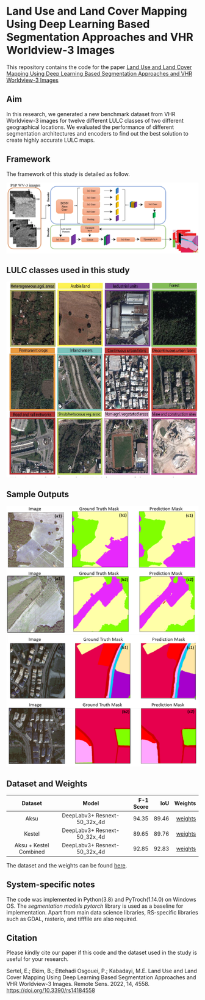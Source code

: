 # Land Use and Land Cover Mapping Using Deep Learning Based Segmentation Approaches and VHR Worldview-3 Images
This repository contains the code for the paper [Land Use and Land Cover Mapping Using Deep Learning Based Segmentation Approaches and VHR Worldview-3 Images]([PLACEHOLDER])

Aim
---------------------

In this research, we generated a new benchmark dataset from VHR Worldview-3 images for twelve different LULC classes of two different geographical locations. We evaluated the performance of different segmentation architectures and encoders to find out the best solution to create highly accurate LULC maps. 

Framework
---------------------
The framework of this study is detailed as follow. 

![alt text](flowchart_lulc.png)

LULC classes used in this study
----------------------
![alt text](LULCclasses.jpg)

Sample Outputs
---------------------
![alt text](outputs_0.png)
![alt text](outputs_1.png)

Dataset and Weights
---------------------
| Dataset            | Model | F-1 Score | IoU | Weights |
|:--------------------------:|:------------------:|-------------------------:|-------------------------:| -------------------------:|
|Aksu                       | DeepLabv3+ Resnext-50_32x_4d             | 94.35  | 89.46 |[weights](https://drive.google.com/drive/u/0/folders/1DdH4eiUFgtX3iOjkM-pu6DknOgtg1GAL)                   |
|Kestel                         | DeepLabv3+ Resnext-50_32x_4d                | 89.65  | 89.76 |[weights](https://drive.google.com/drive/u/0/folders/1DdH4eiUFgtX3iOjkM-pu6DknOgtg1GAL)                 |
|Aksu + Kestel Combined                       | DeepLabv3+ Resnext-50_32x_4d                 | 92.85  | 92.83 |[weights](https://drive.google.com/drive/u/0/folders/1DdH4eiUFgtX3iOjkM-pu6DknOgtg1GAL)   

The dataset and the weights can be found [here](https://drive.google.com/drive/folders/1a2FPc1-itu1V9_Q4n9aaWB4GV9MGeOqh).


System-specific notes
---------------------
The code was implemented in Python(3.8) and PyTroch(1.14.0) on Windows OS. The *segmentation models pytorch* library is used as a baseline for implementation. Apart from main data science libraries, RS-specific libraries such as GDAL, rasterio, and tifffile are also required.


Citation
---------------------
Please kindly cite our paper if this code and the dataset used in the study is useful for your research.

Sertel, E.; Ekim, B.; Ettehadi Osgouei, P.; Kabadayi, M.E. Land Use and Land Cover Mapping Using Deep Learning Based Segmentation Approaches and VHR Worldview-3 Images. Remote Sens. 2022, 14, 4558. https://doi.org/10.3390/rs14184558
